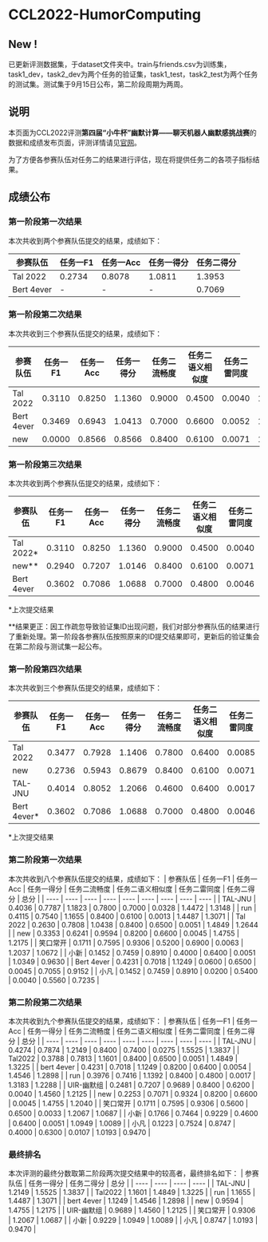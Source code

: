# CCL2022-HumorComputing

## New !
已更新评测数据集，于dataset文件夹中。train与friends.csv为训练集，task1_dev，task2_dev为两个任务的验证集，task1_test，task2_test为两个任务的测试集。测试集于9月15日公布，第二阶段周期为两周。

## 说明
本页面为CCL2022评测**第四届“小牛杯”幽默计算——聊天机器人幽默感挑战赛**的数据和成绩发布页面，评测详情请见[官网](http://cips-cl.org/static/CCL2022/cclEval/humorcomputation/index.html)。

为了方便各参赛队伍对任务二的结果进行评估，现在将提供任务二的各项子指标结果。


## 成绩公布

### 第一阶段第一次结果
本次共收到两个参赛队伍提交的结果，成绩如下：

|  参赛队伍  | 任务一F1 | 任务一Acc | 任务一得分 | 任务二得分 |
|  ----  | ----  | ----  | ----  | ----  |
| Tal 2022  | 0.2734 | 0.8078 | 1.0811 | 1.3953 |
| Bert 4ever  | - | - | - | 0.7069 |


### 第一阶段第二次结果
本次共收到三个参赛队伍提交的结果，成绩如下：

|  参赛队伍  | 任务一F1 | 任务一Acc | 任务一得分 | 任务二流畅度 | 任务二语义相似度 | 任务二雷同度 | 任务二得分 |
|  ----  | ----  | ----  | ----  | ----  | ----  | ----  | ----  |
| Tal 2022  | 0.3110 | 0.8250 | 1.1360 | 0.9000 | 0.4500 | 0.0040 | 1.3460
| Bert 4ever | 0.3469 | 0.6943 | 1.0413 | 0.7000 | 0.6600 | 0.0052 | 1.3548
| new | 0.0000 | 0.8566 | 0.8566 | 0.8400 | 0.6100 | 0.0071 | 1.4429

### 第一阶段第三次结果
本次共收到两个参赛队伍提交的结果，成绩如下：

|  参赛队伍  | 任务一F1 | 任务一Acc | 任务一得分 | 任务二流畅度 | 任务二语义相似度 | 任务二雷同度 | 任务二得分 |
|  ----  | ----  | ----  | ----  | ----  | ----  | ----  | ----  |
| Tal 2022*  | 0.3110 | 0.8250 | 1.1360 | 0.9000 | 0.4500 | 0.0040 | 1.3460
| new** | 0.2940 | 0.7207 | 1.0146 | 0.8400 | 0.6100 | 0.0071 | 1.4429
| Bert 4ever | 0.3602 | 0.7086 | 1.0688 | 0.7000 | 0.4800 | 0.0046 | 1.1754

*上次提交结果

**结果更正：因工作疏忽导致验证集ID出现问题，我们对部分参赛队伍的结果进行了重新处理。第一阶段各参赛队伍按照原来的ID提交结果即可，更新后的验证集会在第二阶段与测试集一起公布。

### 第一阶段第四次结果
本次共收到三个参赛队伍提交的结果，成绩如下：

|  参赛队伍  | 任务一F1 | 任务一Acc | 任务一得分 | 任务二流畅度 | 任务二语义相似度 | 任务二雷同度 | 任务二得分 |
|  ----  | ----  | ----  | ----  | ----  | ----  | ----  | ----  |
| Tal 2022  | 0.3477 | 0.7928 | 1.1406 | 0.7800 | 0.6400 | 0.0085 | 1.4115
| new | 0.2736 | 0.5943 | 0.8679 | 0.8400 | 0.6100 | 0.0071 | 1.4429
| TAL-JNU  | 0.4014 | 0.8052 | 1.2066 | 0.4600 | 0.6400 | 0.0017 | 1.0983
| Bert 4ever* | 0.3602 | 0.7086 | 1.0688 | 0.7000 | 0.4800 | 0.0046 | 1.1754

*上次提交结果

### 第二阶段第一次结果
本次共收到八个参赛队伍提交的结果，成绩如下：
|  参赛队伍  | 任务一F1 | 任务一Acc | 任务一得分 | 任务二流畅度 | 任务二语义相似度 | 任务二雷同度 | 任务二得分 | 总分 |
|  ----  | ----  | ----  | ----  | ----  | ----  | ----  | ----  | ----  |
| TAL-JNU  | 0.4036 | 0.7787 | 1.1823 | 0.7800 | 0.7000 | 0.0328 | 1.4472 | 1.3148 |
| run | 0.4115 | 0.7540 | 1.1655 | 0.8400 | 0.6100 | 0.0013 | 1.4487 | 1.3071 |
| Tal 2022 | 0.2630 | 0.7808 | 1.0438 | 0.8400 | 0.6500 | 0.0051 | 1.4849 | 1.2644 |
| new | 0.3353 | 0.6241 | 0.9594 | 0.8200 | 0.6600 | 0.0045 | 1.4755 | 1.2175 |
| 笑口常开 | 0.1711 | 0.7595 | 0.9306 | 0.5200 | 0.6900 | 0.0063 | 1.2037 | 1.0672 |
| 小新 | 0.1452 | 0.7459 | 0.8910 | 0.4000 | 0.6400 | 0.0051 | 1.0349 | 0.9630 |
| Bert 4ever | 0.4231 | 0.7018 | 1.1249 | 0.0600 | 0.6500 | 0.0045 | 0.7055 | 0.9152 |
| 小凡 | 0.1452 | 0.7459 | 0.8910 | 0.0200 | 0.5400 | 0.0040 | 0.5560 | 0.7235 |

### 第二阶段第二次结果
本次共收到九个参赛队伍提交的结果，成绩如下：
|  参赛队伍  | 任务一F1 | 任务一Acc | 任务一得分 | 任务二流畅度 | 任务二语义相似度 | 任务二雷同度 | 任务二得分 | 总分 |
|  ----  | ----  | ----  | ----  | ----  | ----  | ----  | ----  | ----  |
| TAL-JNU | 0.4274 | 0.7874 | 1.2149 | 0.8400 | 0.7400 | 0.0275 | 1.5525 | 1.3837 |
| Tal2022 | 0.3788 | 0.7813 | 1.1601 | 0.8400 | 0.6500 | 0.0051 | 1.4849 | 1.3225 |
| bert 4ever | 0.4231 | 0.7018 | 1.1249 | 0.8200 | 0.6400 | 0.0054 | 1.4546 | 1.2898 |
| run | 0.3976 | 0.7416 | 1.1392 | 0.8400 | 0.4800 | 0.0017 | 1.3183 | 1.2288 |
| UIR-幽默组 | 0.2481 | 0.7207 | 0.9689 | 0.8400 | 0.6200 | 0.0040 | 1.4560 | 1.2125 |
| new | 0.2253 | 0.7071 | 0.9324 | 0.8200 | 0.6600 | 0.0045 | 1.4755 | 1.2040 |
| 笑口常开 | 0.1711 | 0.7595 | 0.9306 | 0.5600 | 0.6500 | 0.0033 | 1.2067 | 1.0687 |
| 小新 | 0.1766 | 0.7464 | 0.9229 | 0.4600 | 0.6400 | 0.0051 | 1.0949 | 1.0089 |
| 小凡 | 0.1223 | 0.7524 | 0.8747 | 0.4000 | 0.6300 | 0.0107 | 1.0193 | 0.9470 |




### 最终排名
本次评测的最终分数取第二阶段两次提交结果中的较高者，最终排名如下：
|  参赛队伍  | 任务一得分 | 任务二得分 | 总分 |
|  ----  | ----  | ----  | ----  |
| TAL-JNU | 1.2149 | 1.5525 | 1.3837 |
| Tal2022 | 1.1601 | 1.4849 | 1.3225 |
| run | 1.1655 | 1.4487 | 1.3071 |
| bert 4ever | 1.1249 | 1.4546 | 1.2898 |
| new | 0.9594 | 1.4755 | 1.2175 |
| UIR-幽默组 | 0.9689 | 1.4560 | 1.2125 |
| 笑口常开 | 0.9306 | 1.2067 | 1.0687 |
| 小新 | 0.9229 | 1.0949 | 1.0089 |
| 小凡 | 0.8747 | 1.0193 | 0.9470 |
